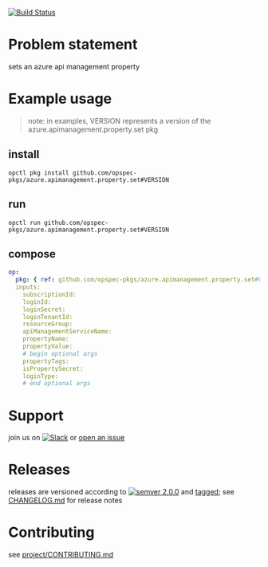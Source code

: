 [![Build Status](https://travis-ci.org/opspec-pkgs/azure.apimanagement.property.set.svg?branch=master)](https://travis-ci.org/opspec-pkgs/azure.apimanagement.property.set)

# Problem statement

sets an azure api management property

# Example usage

> note: in examples, VERSION represents a version of the
> azure.apimanagement.property.set pkg

## install

```shell
opctl pkg install github.com/opspec-pkgs/azure.apimanagement.property.set#VERSION
```

## run

```
opctl run github.com/opspec-pkgs/azure.apimanagement.property.set#VERSION
```

## compose

```yaml
op:
  pkg: { ref: github.com/opspec-pkgs/azure.apimanagement.property.set#VERSION }
  inputs:
    subscriptionId:
    loginId:
    loginSecret:
    loginTenantId:
    resourceGroup:
    apiManagementServiceName:
    propertyName:
    propertyValue:
    # begin optional args
    propertyTags:
    isPropertySecret:
    loginType:
    # end optional args
```

# Support

join us on
[![Slack](https://opspec-slackin.herokuapp.com/badge.svg)](https://opspec-slackin.herokuapp.com/)
or
[open an issue](https://github.com/opspec-pkgs/azure.apimanagement.property.set/issues)

# Releases

releases are versioned according to
[![semver 2.0.0](https://img.shields.io/badge/semver-2.0.0-brightgreen.svg)](http://semver.org/spec/v2.0.0.html)
and [tagged](https://git-scm.com/book/en/v2/Git-Basics-Tagging); see
[CHANGELOG.md](CHANGELOG.md) for release notes

# Contributing

see
[project/CONTRIBUTING.md](https://github.com/opspec-pkgs/project/blob/master/CONTRIBUTING.md)

